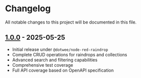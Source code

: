 # Changelog

All notable changes to this project will be documented in this file.

## [1.0.0](https://github.com/dotWee/node-red-raindrop/releases/tag/v1.0.0) - 2025-05-25

- Initial release under `@dotwee/node-red-raindrop`
- Complete CRUD operations for raindrops and collections
- Advanced search and filtering capabilities
- Comprehensive test coverage
- Full API coverage based on OpenAPI specification

